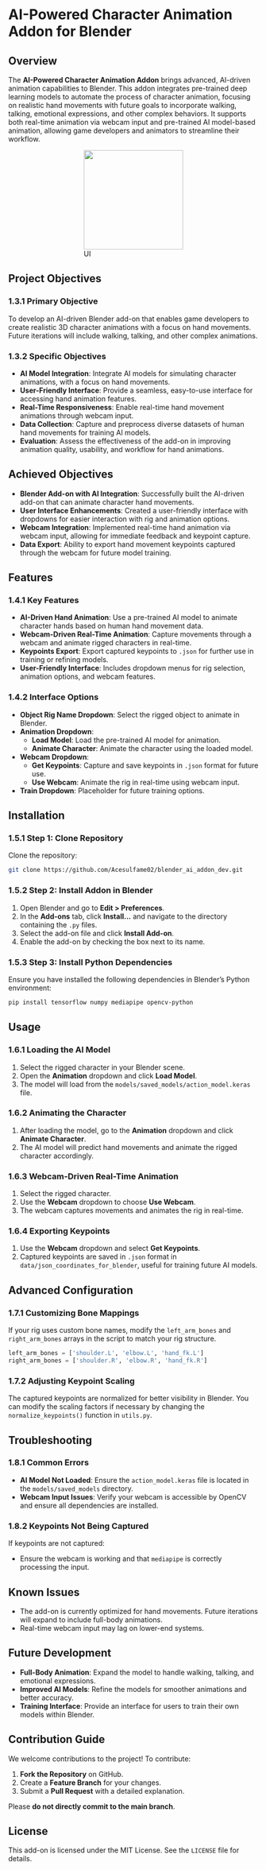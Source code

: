 # AI-Powered Character Animation Addon for Blender

## Overview

The **AI-Powered Character Animation Addon** brings advanced, AI-driven animation capabilities to Blender. This addon integrates pre-trained deep learning models to automate the process of character animation, focusing on realistic hand movements with future goals to incorporate walking, talking, emotional expressions, and other complex behaviors. It supports both real-time animation via webcam input and pre-trained AI model-based animation, allowing game developers and animators to streamline their workflow.

<p>
  <div style="display: flex; justify-content: center;">
    <figure style="margin: 0 10px;">
        <img src="https://photos.onedrive.com/3d4c4fe6-fcd5-4a4a-96e5-566a39b705ad" width="200" />
        <figcaption>UI</figcaption>
    </figure>
  </div>
</p>

## Project Objectives

### 1.3.1 Primary Objective

To develop an AI-driven Blender add-on that enables game developers to create realistic 3D character animations with a focus on hand movements. Future iterations will include walking, talking, and other complex animations.

### 1.3.2 Specific Objectives

- **AI Model Integration**: Integrate AI models for simulating character animations, with a focus on hand movements.
- **User-Friendly Interface**: Provide a seamless, easy-to-use interface for accessing hand animation features.
- **Real-Time Responsiveness**: Enable real-time hand movement animations through webcam input.
- **Data Collection**: Capture and preprocess diverse datasets of human hand movements for training AI models.
- **Evaluation**: Assess the effectiveness of the add-on in improving animation quality, usability, and workflow for hand animations.

## Achieved Objectives

- **Blender Add-on with AI Integration**: Successfully built the AI-driven add-on that can animate character hand movements.
- **User Interface Enhancements**: Created a user-friendly interface with dropdowns for easier interaction with rig and animation options.
- **Webcam Integration**: Implemented real-time hand animation via webcam input, allowing for immediate feedback and keypoint capture.
- **Data Export**: Ability to export hand movement keypoints captured through the webcam for future model training.

## Features

### 1.4.1 Key Features

- **AI-Driven Hand Animation**: Use a pre-trained AI model to animate character hands based on human hand movement data.
- **Webcam-Driven Real-Time Animation**: Capture movements through a webcam and animate rigged characters in real-time.
- **Keypoints Export**: Export captured keypoints to `.json` for further use in training or refining models.
- **User-Friendly Interface**: Includes dropdown menus for rig selection, animation options, and webcam features.
  
### 1.4.2 Interface Options

- **Object Rig Name Dropdown**: Select the rigged object to animate in Blender.
- **Animation Dropdown**:
  - **Load Model**: Load the pre-trained AI model for animation.
  - **Animate Character**: Animate the character using the loaded model.
- **Webcam Dropdown**:
  - **Get Keypoints**: Capture and save keypoints in `.json` format for future use.
  - **Use Webcam**: Animate the rig in real-time using webcam input.
- **Train Dropdown**: Placeholder for future training options.

## Installation

### 1.5.1 Step 1: Clone Repository

Clone the repository:
```bash
git clone https://github.com/Acesulfame02/blender_ai_addon_dev.git
```

### 1.5.2 Step 2: Install Addon in Blender

1. Open Blender and go to **Edit > Preferences**.
2. In the **Add-ons** tab, click **Install...** and navigate to the directory containing the `.py` files.
3. Select the add-on file and click **Install Add-on**.
4. Enable the add-on by checking the box next to its name.

### 1.5.3 Step 3: Install Python Dependencies

Ensure you have installed the following dependencies in Blender’s Python environment:
```bash
pip install tensorflow numpy mediapipe opencv-python
```

## Usage

### 1.6.1 Loading the AI Model

1. Select the rigged character in your Blender scene.
2. Open the **Animation** dropdown and click **Load Model**.
3. The model will load from the `models/saved_models/action_model.keras` file.

### 1.6.2 Animating the Character

1. After loading the model, go to the **Animation** dropdown and click **Animate Character**.
2. The AI model will predict hand movements and animate the rigged character accordingly.

### 1.6.3 Webcam-Driven Real-Time Animation

1. Select the rigged character.
2. Use the **Webcam** dropdown to choose **Use Webcam**.
3. The webcam captures movements and animates the rig in real-time.

### 1.6.4 Exporting Keypoints

1. Use the **Webcam** dropdown and select **Get Keypoints**.
2. Captured keypoints are saved in `.json` format in `data/json_coordinates_for_blender`, useful for training future AI models.

## Advanced Configuration

### 1.7.1 Customizing Bone Mappings

If your rig uses custom bone names, modify the `left_arm_bones` and `right_arm_bones` arrays in the script to match your rig structure.

```python
left_arm_bones = ['shoulder.L', 'elbow.L', 'hand_fk.L']
right_arm_bones = ['shoulder.R', 'elbow.R', 'hand_fk.R']
```

### 1.7.2 Adjusting Keypoint Scaling

The captured keypoints are normalized for better visibility in Blender. You can modify the scaling factors if necessary by changing the `normalize_keypoints()` function in `utils.py`.

## Troubleshooting

### 1.8.1 Common Errors

- **AI Model Not Loaded**: Ensure the `action_model.keras` file is located in the `models/saved_models` directory.
- **Webcam Input Issues**: Verify your webcam is accessible by OpenCV and ensure all dependencies are installed.

### 1.8.2 Keypoints Not Being Captured

If keypoints are not captured:
- Ensure the webcam is working and that `mediapipe` is correctly processing the input.

## Known Issues

- The add-on is currently optimized for hand movements. Future iterations will expand to include full-body animations.
- Real-time webcam input may lag on lower-end systems.

## Future Development

- **Full-Body Animation**: Expand the model to handle walking, talking, and emotional expressions.
- **Improved AI Models**: Refine the models for smoother animations and better accuracy.
- **Training Interface**: Provide an interface for users to train their own models within Blender.

## Contribution Guide

We welcome contributions to the project! To contribute:

1. **Fork the Repository** on GitHub.
2. Create a **Feature Branch** for your changes.
3. Submit a **Pull Request** with a detailed explanation.

Please **do not directly commit to the main branch**.

## License

This add-on is licensed under the MIT License. See the `LICENSE` file for details.
